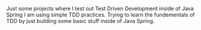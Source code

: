 Just some projects where I test out Test Driven Development inside of Java Spring 
I am using simple TDD practices. Trying to learn the fundementals of TDD by just building some basic stuff inside of Java Spring.
